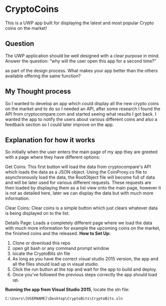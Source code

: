 # CryptoCoins 

This is a UWP app built for displaying the latest and most popular Crypto coins on the market!

## Question
The UWP application should be well designed with a clear purpose in mind.  
Answer the question: 
“why will the user open this app for a second time?”

as part of the design process.  What makes your app better than the others available offering the same function?

## My Thought process
So I wanted to develop an app which could display all the new crypto coins on the market and to do so I needed an API, after some research I found the API from cryptocompare.com and started seeing what results I got back. I wanted the app to notify the users about various different coins and also a feedback section so I could later improve on the app.

## Explanation for how it works

So initially when the user enters the main page of my app they are greeted with a page where they have different options:

Get Coins:
This first button will load the data from cryptocompare's API which loads the data as a JSON object. Using the CoinProxy.cs file to asynchronously load the data, the RootObject file will become full of data and will be later used for various different requests. These requests are then loaded by displaying them as a list view onto the main page, however it is not as detailed here, later we can display the data but with much more information.

Clear Coins:
Clear coins is a simple button which just clears whatever data is being displayed on to the list.

Details Page:
Loads a completely different page where we load the data with much more information for example the upcoming coins on the market, the finished coins and the released.
**How to Set Up:**
1. Clone or download this repo
2. open git bash or any command prompt window
3. locate the CryptoBits sln file
4. As long as you have the correct visual studio 2015 version, the app and all the files should load up in visual studio.
5. Click the run button at the top and wait for the app to build and deploy.
6. Once you've followed the previous steps correctly the app should load up.

**Running the app from Visual Studio 2015**, locate the sln file:
```
C:\Users\[USERNAME]\Desktop\CryptoBits\CryptoBits.sln
```
